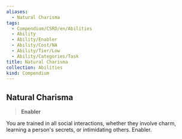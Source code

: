```yaml
---
aliases:
  - Natural Charisma
tags:
  - Compendium/CSRD/en/Abilities
  - Ability
  - Ability/Enabler
  - Ability/Cost/NA
  - Ability/Tier/Low
  - Ability/Categories/Task
title: Natural Charisma
collection: Abilities
kind: Compendium
---
```

## Natural Charisma  
>**Enabler**
  
You are trained in all social interactions, whether they involve charm, learning a person's secrets, or intimidating others. Enabler.